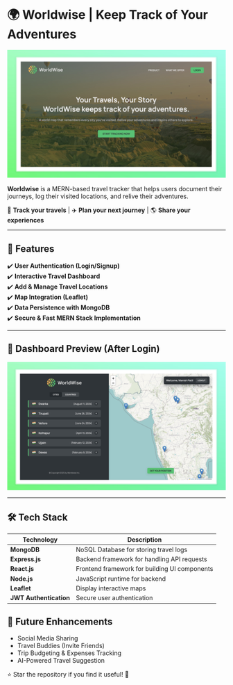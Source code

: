 # 🌍 Worldwise | Keep Track of Your Adventures

![Worldwise Banner](./screenshot/worldwise.jpeg)

**Worldwise** is a MERN-based travel tracker that helps users document their journeys, log their visited locations, and relive their adventures.

📍 **Track your travels** | ✈️ **Plan your next journey** | 🌎 **Share your experiences**

---

## 🚀 Features

✔️ **User Authentication (Login/Signup)**  
✔️ **Interactive Travel Dashboard**  
✔️ **Add & Manage Travel Locations**  
✔️ **Map Integration (Leaflet)**  
✔️ **Data Persistence with MongoDB**  
✔️ **Secure & Fast MERN Stack Implementation**

---

## 📸 Dashboard Preview (After Login)

![Dashboard Screenshot](./screenshot//dashboard.jpeg)

---

## 🛠️ Tech Stack

| Technology             | Description                                   |
| ---------------------- | --------------------------------------------- |
| **MongoDB**            | NoSQL Database for storing travel logs        |
| **Express.js**         | Backend framework for handling API requests   |
| **React.js**           | Frontend framework for building UI components |
| **Node.js**            | JavaScript runtime for backend                |
| **Leaflet**            | Display interactive maps                      |
| **JWT Authentication** | Secure user authentication                    |

## 📌 Future Enhancements

- Social Media Sharing
- Travel Buddies (Invite Friends)
- Trip Budgeting & Expenses Tracking
- AI-Powered Travel Suggestion

⭐ Star the repository if you find it useful! 🚀
